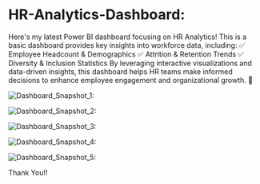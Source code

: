 # HR-Analytics-Dashboard:

Here's my latest Power BI dashboard focusing on HR Analytics! This is a basic dashboard provides key insights into workforce data, including:
✅ Employee Headcount & Demographics
✅ Attrition & Retention Trends
✅ Diversity & Inclusion Statistics
By leveraging interactive visualizations and data-driven insights, this dashboard helps HR teams make informed decisions to enhance employee engagement and organizational growth. 🥳

![Dashboard_Snapshot_1:](https://github.com/user-attachments/assets/6ecae057-1750-4763-8c0b-cde4fbbed612)

![Dashboard_Snapshot_2:](https://github.com/user-attachments/assets/88fc732b-a318-4f8e-ac39-9b2a1b715760)

![Dashboard_Snapshot_3:](https://github.com/user-attachments/assets/bd0813af-7f94-4ec6-aaa8-f7a45151fdf5)

![Dashboard_Snapshot_4:](https://github.com/user-attachments/assets/e84078d6-8c49-4f74-8e84-93b1fdbeeb79)

![Dashboard_Snapshot_5:](https://github.com/user-attachments/assets/cd2a564b-e376-477b-96cd-b8e242df1f43)


Thank You!!
